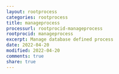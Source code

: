 ```yaml
---
layout: rootprocess
categories: rootprocess
title: manageprocess
processurl: rootprocid-manageprocess
rootprocid: manageprocess
excerpt: Manage database defined process
date: 2022-04-20
modified: 2022-04-20
comments: true
share: true
---
```


